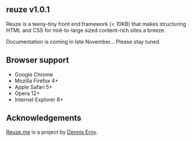 <div id="readme" class="clearfix announce instapaper_body md" data-path="/">
<article class="markdown-body">
<h1><a name="reuze-v101" class="anchor" href="#reuze-v101"><span class="mini-icon mini-icon-link"></span></a>reuze v1.0.1</h1>
<p>Reuze is a teeny-tiny front end framework (&lt; 10KB) that makes structuring HTML and CSS for mid-to-large sized content-rich sites a breeze.</p>
<p>Documentation is coming in late November... Please stay tuned</p>
<h2><a name="browser-support" class="anchor" href="#browser-support"><span class="mini-icon mini-icon-link"></span></a>Browser support</h2>
<ul>
<li>Google Chrome</li>
<li>Mozilla Firefox 4+</li>
<li>Apple Safari 5+</li>
<li>Opera 12+</li>
<li>Internet Explorer 8+</li>
</ul>
<h2><a name="acknowledgements" class="anchor" href="#acknowledgements"><span class="mini-icon mini-icon-link"></span></a>Acknowledgements</h2>
<p><a href="http://reuze.me">Reuze.me</a> is a project by <a href="http://twitter/denniserny">Dennis Erny</a>.</p>
</article>
</div>



